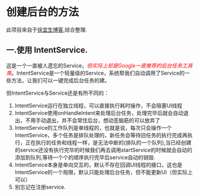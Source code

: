 
# 创建后台的方法

此项目来自于[徐宜生博客](https://blog.csdn.net/eclipsexys/article/details/69055862),综合整理.

## 一.使用 IntentService.

这是一个一直被人遗忘的Service，<font color=#ff0000>*但实际上却是Google一直推荐的后台任务工具类*</font>。IntentService是一个轻量级的Service，系统帮我们自动调用了Service的一些方法，让我们可以一键完成后台任务的建。

但IntentService与Service还是有所不同的：

1. IntentService运行在独立线程，可以直接执行耗时操作，不会阻塞UI线程
2. IntentService使用onHandleIntent来处理后台任务，处理完毕后就会自动退出，不用手动退出，并不会常住后台，想动歪脑筋的可以放弃了
3. IntentService的工作队列是单线程的，也就是说，每次只会操作一个IntentService，多个任务是排队处理的，新任务会等待旧任务的执行完成再执行，正在执行的任务和线程一样，是无法中断的(排队的一个队列),当已经创建的service还没有执行完毕的时候我们再去调用startService的时候就会自动的添加到队列,等待一个个的顺序执行完毕后service自动的销毁.
4. IntentService本身是单向交互的，默认不存在回调UI线程的接口，这也是IntentService的一个局限，默认只能处理后台任务，但不能更新UI（但实际上可以）
5. 别忘记在注册service.